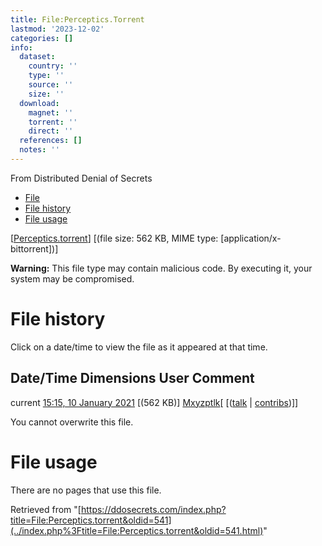 ```yaml
---
title: File:Perceptics.Torrent
lastmod: '2023-12-02'
categories: []
info:
  dataset:
    country: ''
    type: ''
    source: ''
    size: ''
  download:
    magnet: ''
    torrent: ''
    direct: ''
  references: []
  notes: ''
---
```




From Distributed Denial of Secrets

- [File](./File:Perceptics.torrent.html#file)
- [File history](./File:Perceptics.torrent.html#filehistory)
- [File usage](./File:Perceptics.torrent.html#filelinks)

[[Perceptics.torrent](../images/f/fa/Perceptics.torrent "Perceptics.torrent")]
‎[(file size: 562 KB, MIME type:
[application/x-bittorrent])]

**Warning:** This file type may contain malicious code. By executing it,
your system may be compromised.

# File history

Click on a date/time to view the file as it appeared at that time.

Date/Time Dimensions User Comment
---
current [15:15, 10 January 2021](../images/f/fa/Perceptics.torrent) [(562 KB)] [Mxyzptlk](../index.php%3Ftitle=User:Mxyzptlk&action=edit&redlink=1.html "User:Mxyzptlk (page does not exist)")[ [([talk](../index.php%3Ftitle=User_talk:Mxyzptlk&action=edit&redlink=1.html "User talk:Mxyzptlk (page does not exist)") | [contribs](./Special:Contributions/Mxyzptlk.html "Special:Contributions/Mxyzptlk"))]]

You cannot overwrite this file.

# File usage

There are no pages that use this file.

Retrieved from
"[https://ddosecrets.com/index.php?title=File:Perceptics.torrent&oldid=541](../index.php%3Ftitle=File:Perceptics.torrent&oldid=541.html)"

